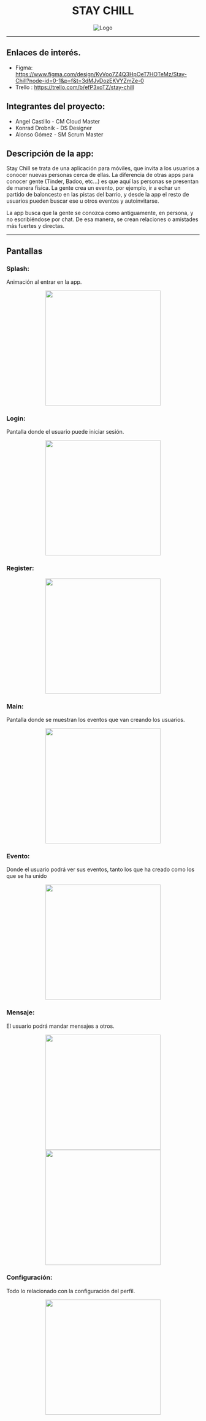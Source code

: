 <div align="center"><h1> STAY CHILL </h1></div>

<div align="center">
  <img src="imagenes/logo_stay_chill.svg" alt="Logo" />
</div>

---

##  Enlaces de interés.

- Figma: https://www.figma.com/design/KyVoo7Z4Q3HpOeT7HOTeMz/Stay-Chill?node-id=0-1&p=f&t=3dMJvDozEKVYZmZe-0
- Trello : https://trello.com/b/efP3xoTZ/stay-chill

## Integrantes del proyecto:

- Angel Castillo - CM Cloud Master
- Konrad Drobnik - DS Designer
- Alonso Gómez - SM Scrum Master

## Descripción de la app:

Stay Chill se trata de una aplicación para móviles, que invita a los usuarios a conocer nuevas personas cerca de ellas. La diferencia de otras apps para conocer gente (Tinder, Badoo, etc...) es que aquí las personas se presentan de manera física. La gente crea un evento, por ejemplo, ir a echar un partido de baloncesto en las pistas del barrio, y desde la app el resto de usuarios pueden buscar ese u otros eventos y autoinvitarse.

La app busca que la gente se conozca como antiguamente, en persona, y no escribiéndose por chat. De esa manera, se crean relaciones o amistades más fuertes y directas.

---

## Pantallas

### Splash:

Animación al entrar en la app.

<div align="center">
   <img src="imagenes/pantalla_splash.jpg" width="300">
</div>

### Login:

Pantalla donde el usuario puede iniciar sesión.

<div align="center">
   <img src="imagenes/pantalla_login.jpg" width="300">
</div>

### Register:

<div align="center">
   <img src="imagenes/pantalla_signup.jpg" width="300">
</div>

### Main:

Pantalla donde se muestran los eventos que van creando los usuarios.

<div align="center">
  <img src="imagenes/pantalla_main.jpg" width="300" />
</div>

### Evento:

Donde el usuario podrá ver sus eventos, tanto los que ha creado como los que se ha unido

<div align="center">
  <img src="imagenes/pantalla_evento.jpg" width="300" />
</div>

### Mensaje:

El usuario podrá mandar mensajes a otros.

<div align="center">
  <img src="imagenes/pantalla_mensaje.jpg" width="300" />
</div>

<div align="center">
  <img src="imagenes/pantalla_conversacion.jpg" width="300" />
</div>

### Configuración:

Todo lo relacionado con la configuración del perfil.

<div align="center">
  <img src="imagenes/pantalla_configuracion.jpg" width="300"  />
</div>
